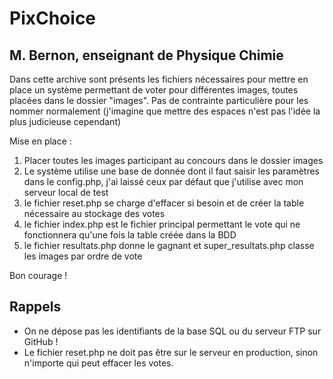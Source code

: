 # PixChoice

## M. Bernon, enseignant de Physique Chimie

Dans cette archive sont présents les fichiers nécessaires pour mettre en place un système permettant de voter pour différentes images, toutes placées dans le dossier "images".
Pas de contrainte particulière pour les nommer normalement (j'imagine que mettre des espaces n'est pas l'idée la plus judicieuse cependant)

Mise en place :

1. Placer toutes les images participant au concours dans le dossier images
2. Le système utilise une base de donnée dont il faut saisir les paramètres dans le config.php, j'ai laissé ceux par défaut que j'utilise avec mon serveur local de test
3. le fichier reset.php se charge d'effacer si besoin et de créer la table nécessaire au stockage des votes
4. le fichier index.php est le fichier principal permettant le vote qui ne fonctionnera qu'une fois la table créée dans la BDD
5. le fichier resultats.php donne le gagnant et super_resultats.php classe les images par ordre de vote

Bon courage !

## Rappels

- On ne dépose pas les identifiants de la base SQL ou du serveur FTP sur GitHub !
- Le fichier reset.php ne doit pas être sur le serveur en production, sinon n'importe qui peut effacer les votes.

